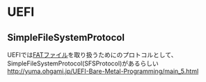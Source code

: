 # UEFI

## SimpleFileSystemProtocol

UEFIでは[FATファイル](http://elm-chan.org/docs/fat.html)を取り扱うためにのプロトコルとして、　　
SimpleFileSystemProtocol(SFSProtocol)があるらしい  
<http://yuma.ohgami.jp/UEFI-Bare-Metal-Programming/main_5.html>
